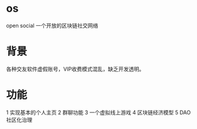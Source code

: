 # os
open social 一个开放的区块链社交网络

# 背景
各种交友软件虚假账号，VIP收费模式混乱，缺乏开发透明。

# 功能
1 实现基本的个人主页
2 群聊功能
3 一个虚拟线上游戏
4 区块链经济模型
5 DAO社区化治理
